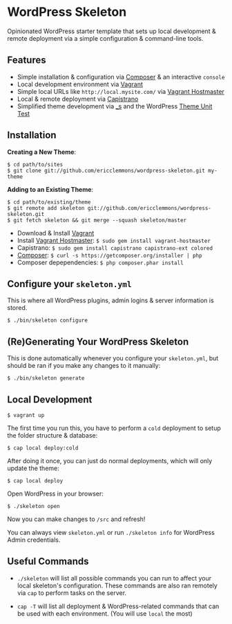 WordPress Skeleton
==================

Opinionated WordPress starter template that sets up local development
& remote deployment via a simple configuration & command-line tools.


Features
--------

* Simple installation & configuration via [Composer][2] & an interactive `console`
* Local development environment via [Vagrant][1]
* Simple local URLs like `http://local.mysite.com/` via [Vagrant Hostmaster][6]
* Local & remote deployment via [Capistrano][4]
* Simplified theme development via [_s][3] and the WordPress [Theme Unit Test][8]


Installation
------------

**Creating a New Theme**:

    $ cd path/to/sites
    $ git clone git://github.com/ericclemmons/wordpress-skeleton.git my-theme

**Adding to an Existing Theme**:

    $ cd path/to/existing/theme
    $ git remote add skeleton git://github.com/ericclemmons/wordpress-skeleton.git
    $ git fetch skeleton && git merge --squash skeleton/master


* Download & Install [Vagrant][1]
* Install [Vagrant Hostmaster][6]: `$ sudo gem install vagrant-hostmaster`
* Capistrano: `$ sudo gem install capistrano capistrano-ext colored`
* [Composer][2]: `$ curl -s https://getcomposer.org/installer | php`
* Composer depependencies: `$ php composer.phar install`


Configure your `skeleton.yml`
-----------------------------

This is where all WordPress plugins, admin logins & server information is stored.

    $ ./bin/skeleton configure


(Re)Generating Your WordPress Skeleton
--------------------------------------

This is done automatically whenever you configure your `skeleton.yml`, but should
be ran if you make any changes to it manually:

    $ ./bin/skeleton generate


Local Development
-----------------

    $ vagrant up

The first time you run this, you have to perform a `cold` deployment to setup
the folder structure & database:

    $ cap local deploy:cold

After doing it once, you can just do normal deployments, which will only update the theme:

    $ cap local deploy

Open WordPress in your browser:

    $ ./skeleton open

Now you can make changes to `/src` and refresh!

You can always view `skeleton.yml` or run `./skeleton info` for WordPress Admin credentials.


Useful Commands
---------------

- `./skeleton` will list all possible commands you can run to affect your local
  skeleton's configuration.  These commands are also ran remotely via `cap` to
  perform tasks on the server.

- `cap -T` will list all deployment & WordPress-related commands that can be used
  with each environment.  (You will use `local` the most)


[1]: http://downloads.vagrantup.com/
[2]: http://getcomposer.org/
[3]: http://underscores.me/
[4]: http://capistranorb.com/
[5]: http://github.com/WordPress/WordPress
[6]: http://github.com/mosaicxm/vagrant-hostmaster
[8]: http://codex.wordpress.org/Theme_Unit_Test
